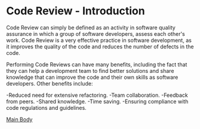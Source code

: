 # Code Review - Introduction

Code Review can simply be defined as an activity in software quality assurance in which a group of software developers, assess each other's work. Code Review is a very effective practice in software development, as it improves the quality of the code and reduces the number of defects in the code.

Performing Code Reviews can have many benefits, including the fact that they can help a development team to find better solutions and share knowledge that can improve the code and their own skills as software developers. Other benefits include:

-Reduced need for extensive refactoring.
-Team collaboration.
-Feedback from peers.
-Shared knowledge.
-Time saving.
-Ensuring compliance with code regulations and guidelines.


 [Main Body](MainBody.md)